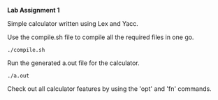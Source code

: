 **Lab Assignment 1**

Simple calculator written using Lex and Yacc.

Use the compile.sh file to compile all the required files in one go.

	./compile.sh

Run the generated a.out file for the calculator.

	./a.out

Check out all calculator features by using the 'opt' and 'fn' commands.
